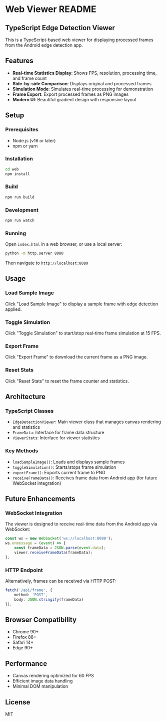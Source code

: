 # Web Viewer README

## TypeScript Edge Detection Viewer

This is a TypeScript-based web viewer for displaying processed frames from the Android edge detection app.

## Features

- **Real-time Statistics Display**: Shows FPS, resolution, processing time, and frame count
- **Side-by-side Comparison**: Displays original and processed frames
- **Simulation Mode**: Simulates real-time processing for demonstration
- **Frame Export**: Export processed frames as PNG images
- **Modern UI**: Beautiful gradient design with responsive layout

## Setup

### Prerequisites
- Node.js (v16 or later)
- npm or yarn

### Installation
```bash
cd web
npm install
```

### Build
```bash
npm run build
```

### Development
```bash
npm run watch
```

### Running
Open `index.html` in a web browser, or use a local server:
```bash
python -m http.server 8080
```

Then navigate to `http://localhost:8080`

## Usage

### Load Sample Image
Click "Load Sample Image" to display a sample frame with edge detection applied.

### Toggle Simulation
Click "Toggle Simulation" to start/stop real-time frame simulation at 15 FPS.

### Export Frame
Click "Export Frame" to download the current frame as a PNG image.

### Reset Stats
Click "Reset Stats" to reset the frame counter and statistics.

## Architecture

### TypeScript Classes
- `EdgeDetectionViewer`: Main viewer class that manages canvas rendering and statistics
- `FrameData`: Interface for frame data structure
- `ViewerStats`: Interface for viewer statistics

### Key Methods
- `loadSampleImage()`: Loads and displays sample frames
- `toggleSimulation()`: Starts/stops frame simulation
- `exportFrame()`: Exports current frame to PNG
- `receiveFrameData()`: Receives frame data from Android app (for future WebSocket integration)

## Future Enhancements

### WebSocket Integration
The viewer is designed to receive real-time data from the Android app via WebSocket:

```typescript
const ws = new WebSocket('ws://localhost:8080');
ws.onmessage = (event) => {
    const frameData = JSON.parse(event.data);
    viewer.receiveFrameData(frameData);
};
```

### HTTP Endpoint
Alternatively, frames can be received via HTTP POST:

```typescript
fetch('/api/frame', {
    method: 'POST',
    body: JSON.stringify(frameData)
});
```

## Browser Compatibility
- Chrome 90+
- Firefox 88+
- Safari 14+
- Edge 90+

## Performance
- Canvas rendering optimized for 60 FPS
- Efficient image data handling
- Minimal DOM manipulation

## License
MIT




